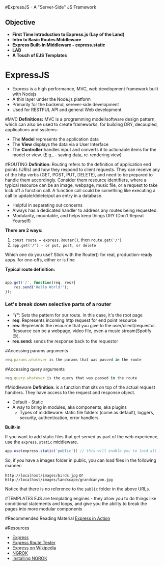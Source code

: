 #ExpressJS - A "Server-Side" JS Framework

## Objective
- **First Time Introduction to Express.js (Lay of the Land)**
- **Intro to Basic Routes Middleware**
- **Express Built-in Middleware - express.static**
- **LAB**
- **A Touch of EJS Templates**

# ExpressJS
- Express is a high performance, MVC, web development framework built with Nodejs
- A thin layer under the Node.js platform
- Primarily for the backend, serever-side development
- Used for RESTFUL API and general Web development

#MVC
**Definitions:**
MVC is a programming model/software design pattern, which can also be used to create frameworks, for building DRY, decoupled, applications and systems:

- The **Model** represents the application data 
- The **View** displays the data via a User Interface
- The **Controller** handles input and converts it to actionable items for the model or view. (E.g., - saving data, re-rendering view)

#ROUTING
**Definition:** Routing refers to the definition of application end points (URIs) and how they respond to client requests. They can receive any of the http verbs (GET, POST, PUT, DELETE), and need to be prepared to handle them accordingly. Consider them resource identifiers, where a typical resource can be an image, webpage, music file, or a request to take kick off a function call. A function call could be something like executing a call to update/delete/put an entry in a database.

- Helpful in separating out concerns
- Always has a dedicated handler to address any routes being requested.
- Modularity, mountable, and helps keep things DRY (Don't Repeat Yourself)

**There are 2 ways:**

 1. `const route = express.Router()`, then `route.get('/')`
 2. `app.get('/') - or put, post, or delete`

Which one do you use? Stick with the Router() for real, production-ready apps. for one-offs, either or is fine

**Typical route definition:**

```javascript

app.get('/', function(req, res){
	res.send("Hello World!");
});

```

### Let's break down selective parts of a router

- **"/"**: Sets the pattern for our route. In this case, it's the root page
- **req**: Represents incoming http request for end point resource
- **res**: Represents the resource that you give to the user/client/requestor. Resource can be a webpage, video file, even a music stream(Spotify 😊).
- **res.send:** sends the response back to the requestor 

#Accessing params arguments
```javascript
req.params.whatever is the params that was passed in the route 
```

#Accessing query arguments
```javascript
req.query.whatever is the query that was passed in the route
```

#Middleware
**Definition:** is a function that sits on top of the actual request handlers. They have access to the request and response object.

- Default - Static
- A way to bring in modules, aka components, aka plugins
	- Types of middleware: static file folders (come as default), loggers, security, authentication, error handlers.

**Built-in**

If you want to add static files that get served as part of the web experience, use the `express.static` middleware.

```javascript
app.use(express.static('public')) // this will enable you to load all files/assets/sub-folder under the "public" folder
```

So, if you have a images folder in public, you can load files in the following manner:

`http://localhost/images/birds.jpg` or  
`http://localhost/images/landscape/grandcanyon.jpg`

Notice that there is no reference to the `public` folder in the above URLs.


#TEMPLATES
EJS are templating engines - they allow you to do things like conditional statements and loops, and give you the ability to break the pages into more modular components

#Recommended Reading Material
[Express in Action](https://www.amazon.com/Express-Action-Writing-building-applications/dp/1617292427/ref=sr_1_1?ie=UTF8&qid=1485145487&sr=8-1&keywords=expressjs)

#Resources
- [Express](http://expressjs.com/)
- [Express Route Tester](http://forbeslindesay.github.io/express-route-tester/)  
- [Express on Wikipedia](https://en.wikipedia.org/wiki/Express.js)
- [NGROK](https://ngrok.com/)
- [Installing NGROK](https://gist.github.com/wosephjeber/aa174fb851dfe87e644e)